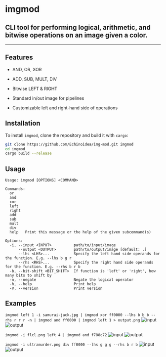 # imgmod
## CLI tool for performing logical, arithmetic, and bitwise operations on an image given a color.

----------
## Features 
- AND, OR, XOR
- ADD, SUB, MULT, DIV
- Bitwise LEFT & RIGHT

- Standard in/out image for pipelines
- Customizable left and right-hand side of operations 

## Installation

To install `imgmod`, clone the repository and build it with `cargo`:

```bash
git clone https://github.com/Echinoidea/img-mod.git imgmod
cd imgmod
cargo build --release
```

## Usage
```
Usage: imgmod [OPTIONS] <COMMAND>

Commands:
  or     
  and    
  xor    
  left   
  right  
  add    
  sub    
  mult   
  div    
  help   Print this message or the help of the given subcommand(s)

Options:
  -i, --input <INPUT>          path/to/input/image
      --output <OUTPUT>        path/to/output/image [default: .]
      --lhs <LHS>...           Specify the left hand side operands for the function. E.g. --lhs b g r
      --rhs <RHS>...           Specify the right hand side operands for the function. E.g. --rhs b r b
  -b, --bit-shift <BIT_SHIFT>  If function is 'left' or 'right', how many bits to shift by
  -n, --negate                 Negate the logical operator
  -h, --help                   Print help
  -V, --version                Print version
```

## Examples
```imgmod left 1 -i samurai-jack.jpg | imgmod xor ff0000 --lhs b b b --rhs r r r -n | imgmod and ff0000 | imgmod left 1 > output.png```
![input](docs/images/samurai-jack.jpg)
![output](docs/images/output-samurai-jack.png)

```imgmod -i flcl.png left 4 | imgmod and f788c72```
![input](docs/images/flcl.png)
![output](docs/images/output-flcl.png)

```imgmod -i ultramurder.png div ff0000 --lhs g g g --rhs b r b```
![input](docs/images/ultramurder.png)
![output](docs/images/output-ultrakill-isolated.png)
